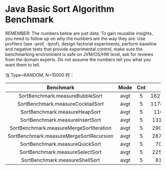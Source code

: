 # Java Basic Sort Algorithm Benchmark

REMEMBER: The numbers below are just data. To gain reusable insights, you need to follow up on
why the numbers are the way they are. Use profilers (see -prof, -lprof), design factorial
experiments, perform baseline and negative tests that provide experimental control, make sure
the benchmarking environment is safe on JVM/OS/HW level, ask for reviews from the domain experts.
Do not assume the numbers tell you what you want them to tell.

当 Type=RANDOM, N=10000 时：

| Benchmark | Mode | Cnt | Score | Error | Units |
|:----:|:------:|:----:|:----:|:----:|:----:|
| SortBenchmark.measureBubbleSort | avgt | 5 | 162794592.020  | ±4858423.687  | ns/op |
| SortBenchmark.measureCocktailSort | avgt | 5 | 117875112.974 | ±1801663.339 | ns/op |
| SortBenchmark.measureHeapSort | avgt | 5 | 1167250.200 | ±28239.860 | ns/op |
| SortBenchmark.measureInsertSort | avgt | 5 | 13174480.918 | ±5596179.483 | ns/op |
| SortBenchmark.measureMergeSortIteration | avgt | 5 | 29098146.779 | ±3736357.148 | ns/op |
| SortBenchmark.measureMergeSortRecursion |  avgt  | 5 | 28779516.894 | ±405124.476 | ns/op |
| SortBenchmark.measureQuickSort | avgt | 5 | 709788.344 | ±503343.945 | ns/op |
| SortBenchmark.measureSelectSort | avgt | 5 | 22577842.839 | ±2292587.364 | ns/op |
| SortBenchmark.measureShellSort | avgt | 5 | 818784.598 | ±6145.788 | ns/op |
